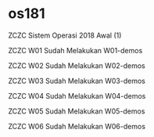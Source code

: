 # os181
ZCZC Sistem Operasi 2018 Awal (1)

ZCZC W01 Sudah Melakukan W01-demos

ZCZC W02 Sudah Melakukan W02-demos

ZCZC W03 Sudah Melakukan W03-demos

ZCZC W04 Sudah Melakukan W04-demos

ZCZC W05 Sudah Melakukan W05-demos

ZCZC W06 Sudah Melakukan W06-demos
